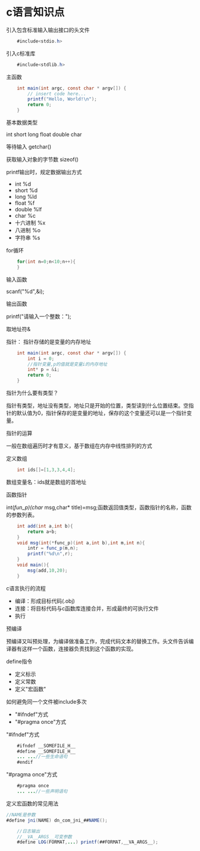 
# c语言知识点

<!--more-->

引入包含标准输入输出接口的头文件

```java
	#include<stdio.h>
```

引入c标准库
```java
	#include<stdlib.h>
```

主函数
```java
	int main(int argc, const char * argv[]) {
	    // insert code here...
	    printf("Hello, World!\n");
	    return 0;
	}
```

基本数据类型

int short long float double char

等待输入
getchar()

获取输入对象的字节数
sizeof()

printf输出时，规定数据输出方式

- int %d 
- short %d 
- long %ld 
- float %f 
- double %lf 
- char %c 
- 十六进制 %x 
- 八进制 %o 
- 字符串 %s   

for循环
```java
	for(int n=0;n<10;n++){
	}
```

输入函数

scanf("%d",&i);

输出函数

printf("请输入一个整数：");

取地址符&

指针：
指针存储的是变量的内存地址

```java
	int main(int argc, const char * argv[]) {
	    int i = 0;
	    //指针变量,p的值就是变量i的内存地址
	    int* p = &i;
	    return 0;
	}
```

指针为什么要有类型？

指针有类型，地址没有类型，地址只是开始的位置，类型读到什么位置结束。空指针的默认值为0，指针保存的是变量的地址，保存的这个变量还可以是一个指针变量。

指针的运算

一般在数组遍历时才有意义，基于数组在内存中线性排列的方式

定义数组

```java
	int ids[]=[1,3,3,4,4];
```
数组变量名：ids就是数组的首地址

函数指针

int(*fun_p)(char* msg,char* title)=msg;函数返回值类型，函数指针的名称，函数的参数列表。

```java
	int add(int a,int b){
		return a+b;
	}	
	void msg(int(*func_p)(int a,int b),int m,int n){
		intr = func_p(m,n);
		printf("%d\n",r);
	}
	void main(){
		msg(add,10,20);
	}
```

c语言执行的流程

- 编译：形成目标代码(.obj)
- 连接：将目标代码与c函数库连接合并，形成最终的可执行文件
- 执行

预编译

预编译又叫预处理，为编译做准备工作，完成代码文本的替换工作。头文件告诉编译器有这样一个函数，连接器负责找到这个函数的实现。

define指令

- 定义标示
- 定义常数
- 定义"宏函数"

如何避免同一个文件被include多次

+ "#ifndef"方式
+ "#pragma once"方式

"#ifndef"方式

```java
	#ifndef __SOMEFILE_H__
	#define __SOMEFILE_H__
	... ...//一些生命语句
	#endif
```

"#pragma once"方式

```java
	#pragma once
	... ...//一些声明语句
```

定义宏函数的常见用法

```java
//NAME是参数
#define jni(NAME) dn_com_jni_##NAME();
```

```java
	//日志输出
	//__VA__ARGS__可变参数
	#define LOG(FORMAT,...) printf(##FORMAT,__VA_ARGS__);
```



